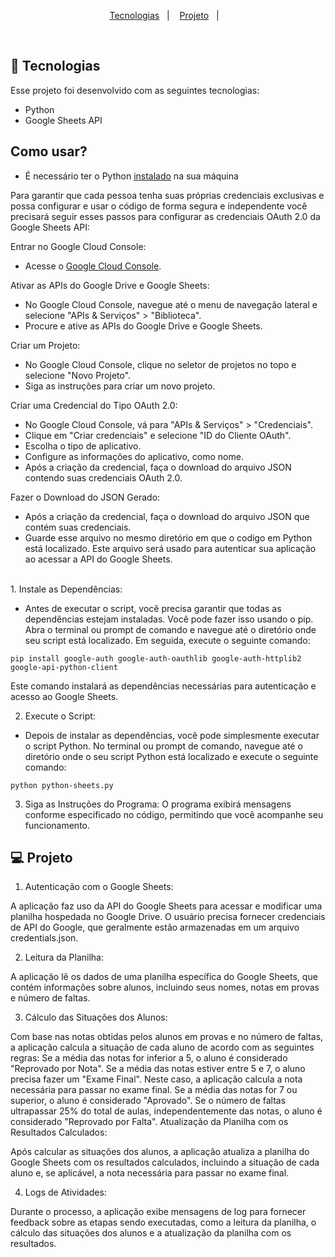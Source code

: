 <p align="center">
  <a href="#-tecnologias">Tecnologias</a>&nbsp;&nbsp;&nbsp;|&nbsp;&nbsp;&nbsp;
  <a href="#-projeto">Projeto</a>&nbsp;&nbsp;&nbsp;|&nbsp;&nbsp;&nbsp;
</p>

<br>

## 🚀 Tecnologias

Esse projeto foi desenvolvido com as seguintes tecnologias:

- Python
- Google Sheets API

## Como usar?

- É necessário ter o Python <a href="https://www.python.org/downloads/">instalado</a> na sua máquina

Para garantir que cada pessoa tenha suas próprias credenciais exclusivas e possa configurar e usar o código de forma segura e independente você precisará seguir esses passos para configurar as credenciais OAuth 2.0 da Google Sheets API:

Entrar no Google Cloud Console:

- Acesse o <a href="https://console.developers.google.com/project">Google Cloud Console</a>.

Ativar as APIs do Google Drive e Google Sheets:

- No Google Cloud Console, navegue até o menu de navegação lateral e selecione "APIs & Serviços" > "Biblioteca".
- Procure e ative as APIs do Google Drive e Google Sheets.

Criar um Projeto:

- No Google Cloud Console, clique no seletor de projetos no topo e selecione "Novo Projeto".
- Siga as instruções para criar um novo projeto.

Criar uma Credencial do Tipo OAuth 2.0:

- No Google Cloud Console, vá para "APIs & Serviços" > "Credenciais".
- Clique em "Criar credenciais" e selecione "ID do Cliente OAuth".
- Escolha o tipo de aplicativo.
- Configure as informações do aplicativo, como nome.
- Após a criação da credencial, faça o download do arquivo JSON contendo suas credenciais OAuth 2.0.

Fazer o Download do JSON Gerado:

- Após a criação da credencial, faça o download do arquivo JSON que contém suas credenciais.
- Guarde esse arquivo no mesmo diretório em que o codigo em Python está localizado. Este arquivo será usado para autenticar sua aplicação ao acessar a API do Google Sheets.

<br/>
1. Instale as Dependências:

- Antes de executar o script, você precisa garantir que todas as dependências estejam instaladas. Você pode fazer isso usando o pip. Abra o terminal ou prompt de comando e navegue até o diretório onde seu script está localizado. Em seguida, execute o seguinte comando:

```
pip install google-auth google-auth-oauthlib google-auth-httplib2 google-api-python-client
```

Este comando instalará as dependências necessárias para autenticação e acesso ao Google Sheets.

2. Execute o Script:

- Depois de instalar as dependências, você pode simplesmente executar o script Python. No terminal ou prompt de comando, navegue até o diretório onde o seu script Python está localizado e execute o seguinte comando:

```
python python-sheets.py
```

3. Siga as Instruções do Programa:
   O programa exibirá mensagens conforme especificado no código, permitindo que você acompanhe seu funcionamento.

## 💻 Projeto

1. Autenticação com o Google Sheets:

A aplicação faz uso da API do Google Sheets para acessar e modificar uma planilha hospedada no Google Drive.
O usuário precisa fornecer credenciais de API do Google, que geralmente estão armazenadas em um arquivo credentials.json.

2. Leitura da Planilha:

A aplicação lê os dados de uma planilha específica do Google Sheets, que contém informações sobre alunos, incluindo seus nomes, notas em provas e número de faltas.

3. Cálculo das Situações dos Alunos:

Com base nas notas obtidas pelos alunos em provas e no número de faltas, a aplicação calcula a situação de cada aluno de acordo com as seguintes regras:
Se a média das notas for inferior a 5, o aluno é considerado "Reprovado por Nota".
Se a média das notas estiver entre 5 e 7, o aluno precisa fazer um "Exame Final". Neste caso, a aplicação calcula a nota necessária para passar no exame final.
Se a média das notas for 7 ou superior, o aluno é considerado "Aprovado".
Se o número de faltas ultrapassar 25% do total de aulas, independentemente das notas, o aluno é considerado "Reprovado por Falta".
Atualização da Planilha com os Resultados Calculados:

Após calcular as situações dos alunos, a aplicação atualiza a planilha do Google Sheets com os resultados calculados, incluindo a situação de cada aluno e, se aplicável, a nota necessária para passar no exame final.

4. Logs de Atividades:

Durante o processo, a aplicação exibe mensagens de log para fornecer feedback sobre as etapas sendo executadas, como a leitura da planilha, o cálculo das situações dos alunos e a atualização da planilha com os resultados.
